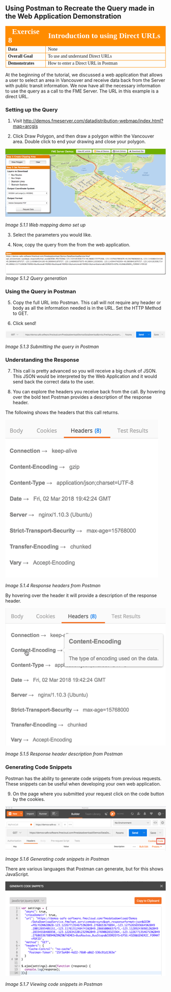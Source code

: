 ## Using Postman to Recreate the Query made in the Web Application Demonstration

<table style="border-spacing: 0px;border-collapse: collapse;font-family:serif">
<tr>
<td width=25% style="vertical-align:middle;background-color:darkorange;border: 2px solid darkorange">
<i class="fa fa-cogs fa-lg fa-pull-left fa-fw" style="color:white;padding-right: 12px;vertical-align:text-top"></i>
<span style="color:white;font-size:x-large;font-weight: bold">Exercise 8 </span>
</td>
<td style="border: 2px solid darkorange;background-color:darkorange;color:white">
<span style="color:white;font-size:x-large;font-weight: bold">Introduction to using Direct URLs</span>
</td>
</tr>

<tr>
<td style="border: 1px solid darkorange; font-weight: bold">Data</td>
<td style="border: 1px solid darkorange">None</td>
</tr>

<tr>
<td style="border: 1px solid darkorange; font-weight: bold">Overall Goal</td>
<td style="border: 1px solid darkorange"> To use and understand Direct URLs </td>
</tr>

<tr>
<td style="border: 1px solid darkorange; font-weight: bold">Demonstrates</td>
<td style="border: 1px solid darkorange"> How to enter a Direct URL in Postman </td>
</tr>


</table>


At the beginning of the tutorial, we discussed a web application that
allows a user to select an area in Vancouver and receive data back from
the Server with public transit information. We now have all the
necessary information to use the query as a call to the FME Server. The
URL in this example is a direct URL.

### Setting up the Query

1) Visit
     http://demos.fmeserver.com/datadistribution-webmap/index.html?map=arcgis

2) Click Draw Polygon, and then draw a polygon within the Vancouver
    area. Double click to end your drawing and close your polygon.

![](./Images/image5.1.1.WebAppSetUp.png)

*Image 5.1.1 Web mapping demo set up*

3)   Select the parameters you would like.

4)   Now, copy the query from the from the web application.


![](./Images/image5.1.2.Query.png)
*Image 5.1.2 Query generation*

### Using the Query in Postman

5) Copy the full URL into Postman. This call will not require any
    header or body as all the information needed is in the URL. Set
    the HTTP Method to GET.

6)   Click send!

![](./Images/image5.1.3.SubmitQuery.png)

*Image 5.1.3 Submitting the query in Postman*

###  Understanding the Response

7)   This call is pretty advanced so you will receive a big chunk of
    JSON. This JSON would be interpreted by the Web Application and it
    would send back the correct data to the user.

8)   You can explore the headers you receive back from the call. By
    hovering over the bold text Postman provides a description of the
    response header.

The following shows the headers that this call returns.

![](./Images/image5.1.4.ResponseHeadersPostman.png)

*Image 5.1.4 Response headers from Postman*

By hovering over the header it will provide a description of the
response header.

![](./Images/image5.1.5.ResponseHeader.png)

*Image 5.1.5 Response header description from Postman*

### Generating Code Snippets

Postman has the ability to generate code snippets from previous
requests. These snippets can be useful when developing your own web
application.

9) On the page where you submitted your request click on the code button by
the cookies.

![](./Images/image5.1.6.CodeSnippets.png)

*Image 5.1.6 Generating code snippets in Postman*

There are various languages that Postman can generate, but for this
shows JavaScript.

![](./Images/image5.1.7.ViewCodeSnip.png)

*Image 5.1.7 Viewing code snippets in Postman*

